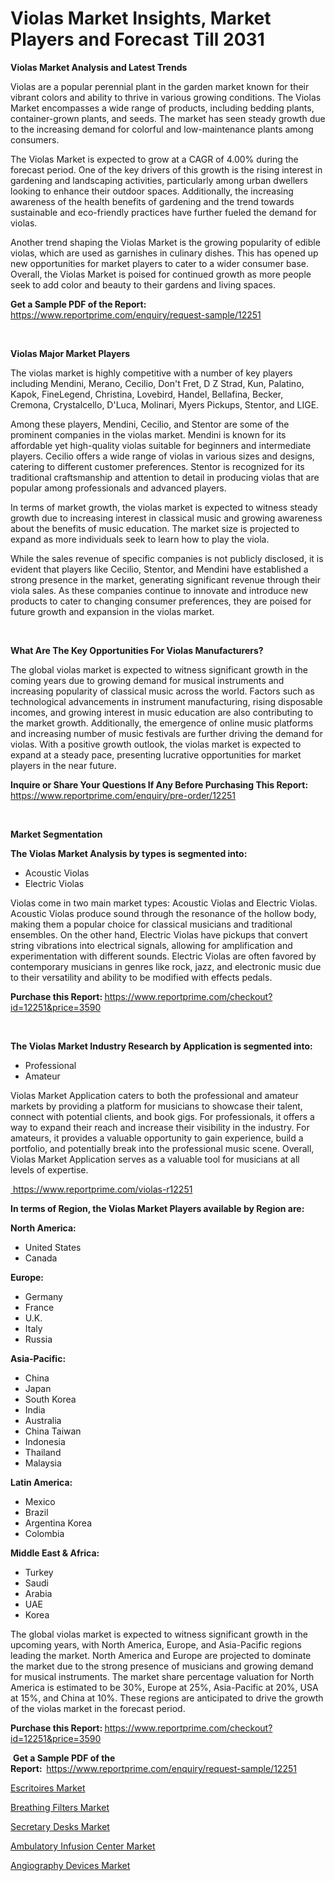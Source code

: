 <p><h1>Violas Market Insights, Market Players and Forecast Till 2031</h1></p><p><strong>Violas Market Analysis and Latest Trends</strong></p>
<p><p>Violas are a popular perennial plant in the garden market known for their vibrant colors and ability to thrive in various growing conditions. The Violas Market encompasses a wide range of products, including bedding plants, container-grown plants, and seeds. The market has seen steady growth due to the increasing demand for colorful and low-maintenance plants among consumers.</p><p>The Violas Market is expected to grow at a CAGR of 4.00% during the forecast period. One of the key drivers of this growth is the rising interest in gardening and landscaping activities, particularly among urban dwellers looking to enhance their outdoor spaces. Additionally, the increasing awareness of the health benefits of gardening and the trend towards sustainable and eco-friendly practices have further fueled the demand for violas.</p><p>Another trend shaping the Violas Market is the growing popularity of edible violas, which are used as garnishes in culinary dishes. This has opened up new opportunities for market players to cater to a wider consumer base. Overall, the Violas Market is poised for continued growth as more people seek to add color and beauty to their gardens and living spaces.</p></p>
<p><strong>Get a Sample PDF of the Report:&nbsp;</strong> <a href="https://www.reportprime.com/enquiry/request-sample/12251">https://www.reportprime.com/enquiry/request-sample/12251</a></p>
<p>&nbsp;</p>
<p><strong>Violas Major Market Players</strong></p>
<p><p>The violas market is highly competitive with a number of key players including Mendini, Merano, Cecilio, Don't Fret, D Z Strad, Kun, Palatino, Kapok, FineLegend, Christina, Lovebird, Handel, Bellafina, Becker, Cremona, Crystalcello, D'Luca, Molinari, Myers Pickups, Stentor, and LIGE. </p><p>Among these players, Mendini, Cecilio, and Stentor are some of the prominent companies in the violas market. Mendini is known for its affordable yet high-quality violas suitable for beginners and intermediate players. Cecilio offers a wide range of violas in various sizes and designs, catering to different customer preferences. Stentor is recognized for its traditional craftsmanship and attention to detail in producing violas that are popular among professionals and advanced players.</p><p>In terms of market growth, the violas market is expected to witness steady growth due to increasing interest in classical music and growing awareness about the benefits of music education. The market size is projected to expand as more individuals seek to learn how to play the viola.</p><p>While the sales revenue of specific companies is not publicly disclosed, it is evident that players like Cecilio, Stentor, and Mendini have established a strong presence in the market, generating significant revenue through their viola sales. As these companies continue to innovate and introduce new products to cater to changing consumer preferences, they are poised for future growth and expansion in the violas market.</p></p>
<p>&nbsp;</p>
<p><strong>What Are The Key Opportunities For Violas Manufacturers?</strong></p>
<p><p>The global violas market is expected to witness significant growth in the coming years due to growing demand for musical instruments and increasing popularity of classical music across the world. Factors such as technological advancements in instrument manufacturing, rising disposable incomes, and growing interest in music education are also contributing to the market growth. Additionally, the emergence of online music platforms and increasing number of music festivals are further driving the demand for violas. With a positive growth outlook, the violas market is expected to expand at a steady pace, presenting lucrative opportunities for market players in the near future.</p></p>
<p><strong>Inquire or Share Your Questions If Any Before Purchasing This Report:</strong> <a href="https://www.reportprime.com/enquiry/pre-order/12251">https://www.reportprime.com/enquiry/pre-order/12251</a></p>
<p>&nbsp;</p>
<p><strong>Market Segmentation</strong></p>
<p><strong>The Violas Market Analysis by types is segmented into:</strong></p>
<p><ul><li>Acoustic Violas</li><li>Electric Violas</li></ul></p>
<p><p>Violas come in two main market types: Acoustic Violas and Electric Violas. Acoustic Violas produce sound through the resonance of the hollow body, making them a popular choice for classical musicians and traditional ensembles. On the other hand, Electric Violas have pickups that convert string vibrations into electrical signals, allowing for amplification and experimentation with different sounds. Electric Violas are often favored by contemporary musicians in genres like rock, jazz, and electronic music due to their versatility and ability to be modified with effects pedals.</p></p>
<p><strong>Purchase this Report:&nbsp;</strong><a href="https://www.reportprime.com/checkout?id=12251&price=3590">https://www.reportprime.com/checkout?id=12251&price=3590</a></p>
<p>&nbsp;</p>
<p><strong>The Violas Market Industry Research by Application is segmented into:</strong></p>
<p><ul><li>Professional</li><li>Amateur</li></ul></p>
<p><p>Violas Market Application caters to both the professional and amateur markets by providing a platform for musicians to showcase their talent, connect with potential clients, and book gigs. For professionals, it offers a way to expand their reach and increase their visibility in the industry. For amateurs, it provides a valuable opportunity to gain experience, build a portfolio, and potentially break into the professional music scene. Overall, Violas Market Application serves as a valuable tool for musicians at all levels of expertise.</p></p>
<p><a href="https://www.reportprime.com/violas-r12251">&nbsp;https://www.reportprime.com/violas-r12251</a></p>
<p><strong>In terms of Region, the Violas Market Players available by Region are:</strong></p>
<p>
    <p> <strong> North America: </strong>
        <ul>
            <li>United States</li>
            <li>Canada</li>
        </ul>
        </p> 
    <p> <strong> Europe: </strong>
        <ul>
            <li>Germany</li>
            <li>France</li>
            <li>U.K.</li>
            <li>Italy</li>
            <li>Russia</li>
        </ul>
        </p> 
    <p> <strong> Asia-Pacific: </strong>
        <ul>
            <li>China</li>
            <li>Japan</li>
            <li>South Korea</li>
            <li>India</li>
            <li>Australia</li>
            <li>China Taiwan</li>
            <li>Indonesia</li>
            <li>Thailand</li>
            <li>Malaysia</li>
        </ul>
        </p> 
    <p> <strong> Latin America: </strong>
        <ul>
            <li>Mexico</li>
            <li>Brazil</li>
            <li>Argentina Korea</li>
            <li>Colombia</li>
        </ul>
        </p> 
    <p> <strong> Middle East & Africa: </strong>
        <ul>
            <li>Turkey</li>
            <li>Saudi</li>
            <li>Arabia</li>
            <li>UAE</li>
            <li>Korea</li>
        </ul>
    </p>
    </p>
<p><p>The global violas market is expected to witness significant growth in the upcoming years, with North America, Europe, and Asia-Pacific regions leading the market. North America and Europe are projected to dominate the market due to the strong presence of musicians and growing demand for musical instruments. The market share percentage valuation for North America is estimated to be 30%, Europe at 25%, Asia-Pacific at 20%, USA at 15%, and China at 10%. These regions are anticipated to drive the growth of the violas market in the forecast period.</p></p>
<p><strong>Purchase this Report: </strong><a href="https://www.reportprime.com/checkout?id=12251&price=3590">https://www.reportprime.com/checkout?id=12251&price=3590</a></p>
<p>&nbsp;<strong>Get a Sample PDF of the Report:&nbsp;&nbsp;</strong><a href="https://www.reportprime.com/enquiry/request-sample/12251">https://www.reportprime.com/enquiry/request-sample/12251</a></p>
<p><strong></strong></p>
<p><p><a href="https://github.com/topanyudistiraadinugraha/Market-Research-Report-List-1/blob/main/escritoires-market.md">Escritoires Market</a></p><p><a href="https://medium.com/@philipnewman983/breathing-filters-market-size-is-growing-at-cagr-of-8-this-report-covers-analysis-by-market-e3dd22661293">Breathing Filters Market</a></p><p><a href="https://github.com/philipWlf74/Market-Research-Report-List-1/blob/main/secretary-desks-market.md">Secretary Desks Market</a></p><p><a href="https://medium.com/@willowbruen/ambulatory-infusion-center-market-research-report-exploring-market-size-and-revenue-analysis-for-fcf2fd93e25f">Ambulatory Infusion Center Market</a></p><p><a href="https://medium.com/@williambatz1907/angiography-devices-market-emerging-trends-and-future-prospects-for-period-from-2024-to-2031-98addb84b85e">Angiography Devices Market</a></p></p>